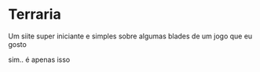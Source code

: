 # Terraria
Um siite super iniciante e simples sobre algumas blades de um jogo que eu gosto


sim.. é apenas isso
